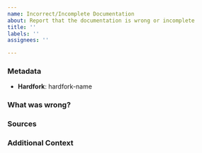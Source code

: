 ```yaml
---
name: Incorrect/Incomplete Documentation
about: Report that the documentation is wrong or incomplete
title: ''
labels: ''
assignees: ''

---
```


### Metadata

* **Hardfork**: hardfork-name

### What was wrong?

<!--
    What is incorrect? Try to describe what is wrong, and where the issue is located.
-->

### Sources

<!--
    Link to documentation describing the correct behavior. Good sources include (but aren't limited to):
        * Specification code itself
        * Yellow Paper
        * Client Source Code (preferably examples from multiple clients)
        * Ethereum Improvement Proposals
-->

### Additional Context

<!--
    Add any other context about the problem here.
-->
